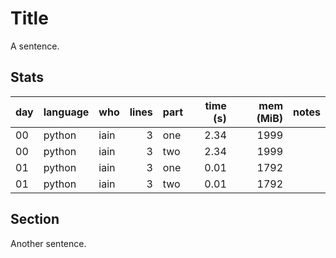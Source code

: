 # Title

A sentence.

## Stats

| day | language | who | lines | part | time (s) | mem (MiB) | notes |
| --- | --- | --- | ---: | --- | ---: | ---: | --- |
| 00 | python | iain | 3 | one | 2.34 | 1999 |  |
| 00 | python | iain | 3 | two | 2.34 | 1999 |  |
| 01 | python | iain | 3 | one | 0.01 | 1792 |  |
| 01 | python | iain | 3 | two | 0.01 | 1792 |  |


## Section

Another sentence.
